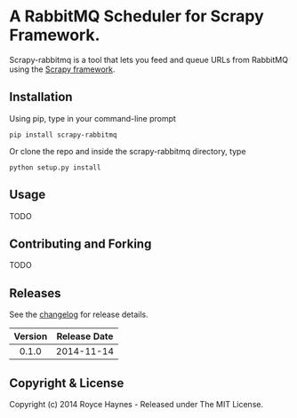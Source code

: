 # A RabbitMQ Scheduler for Scrapy Framework.

Scrapy-rabbitmq is a tool that lets you feed and queue URLs from RabbitMQ using the [Scrapy framework](http://doc.scrapy.org/en/latest/index.html).

## Installation

Using pip, type in your command-line prompt

```
pip install scrapy-rabbitmq
```
 
Or clone the repo and inside the scrapy-rabbitmq directory, type

```
python setup.py install
```

## Usage


TODO

## Contributing and Forking

TODO

## Releases

See the [changelog](CHANGELOG.md) for release details.

| Version | Release Date |
| :-----: | :----------: |
| 0.1.0 | 2014-11-14 |


## Copyright & License

Copyright (c) 2014 Royce Haynes - Released under The MIT License.
